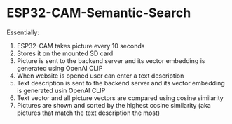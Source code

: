 # ESP32-CAM-Semantic-Search
Essentially:
1. ESP32-CAM takes picture every 10 seconds
2. Stores it on the mounted SD card
3. Picture is sent to the backend server and its vector embedding is generated using OpenAI CLIP
4. When website is opened user can enter a text description
5. Text description is sent to the backend server and its vector embedding is generated usin OpenAI CLIP
6. Text vector and all picture vectors are compared using cosine similarity
7. Pictures are shown and sorted by the highest cosine similarity (aka pictures that match the text description the most)
